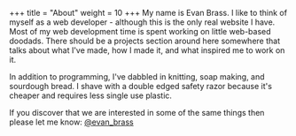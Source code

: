 +++
title = "About"
weight = 10
+++
My name is Evan Brass.  I like to think of myself as a web developer - although this is the only real website I have.  Most of my web development time is spent working on little web-based doodads.  There should be a projects section around here somewhere that talks about what I've made, how I made it, and what inspired me to work on it.

In addition to programming, I've dabbled in knitting, soap making, and sourdough bread.  I shave with a double edged safety razor because it's cheaper and requires less single use plastic.

If you discover that we are interested in some of the same things then please let me know: [@evan_brass](https://twitter.com/evan_brass)
